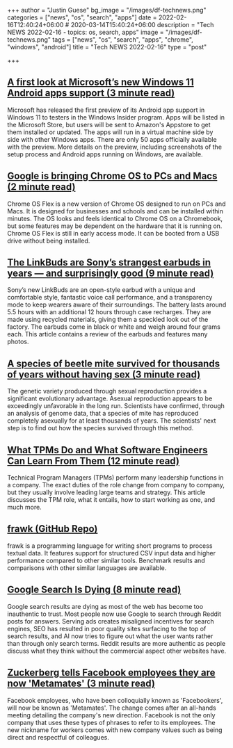 +++
author = "Justin Guese"
bg_image = "/images/df-technews.png"
categories = ["news", "os", "search", "apps"]
date = 2022-02-16T12:40:24+06:00 # 2020-03-14T15:40:24+06:00
description = "Tech NEWS 2022-02-16 - topics: os, search, apps"
image = "/images/df-technews.png"
tags = ["news", "os", "search", "apps", "chrome", "windows", "android"]
title = "Tech NEWS 2022-02-16"
type = "post"

+++

## [A first look at Microsoft’s new Windows 11 Android apps support (3 minute read)](https://www.theverge.com/22737102/microsoft-windows-11-android-apps-support-feature-hands-on)

Microsoft has released the first preview of its Android app support in Windows 11 to testers in the Windows Insider program. Apps will be listed in the Microsoft Store, but users will be sent to Amazon's Appstore to get them installed or updated. The apps will run in a virtual machine side by side with other Windows apps. There are only 50 apps officially available with the preview. More details on the preview, including screenshots of the setup process and Android apps running on Windows, are available.

## [Google is bringing Chrome OS to PCs and Macs (2 minute read)](https://www.theverge.com/2022/2/15/22934810/google-chrome-os-chromebooks-flex-operating-system-enterprise-schools)

Chrome OS Flex is a new version of Chrome OS designed to run on PCs and Macs. It is designed for businesses and schools and can be installed within minutes. The OS looks and feels identical to Chrome OS on a Chromebook, but some features may be dependent on the hardware that it is running on. Chrome OS Flex is still in early access mode. It can be booted from a USB drive without being installed.

## [The LinkBuds are Sony’s strangest earbuds in years — and surprisingly good (9 minute read)](https://www.theverge.com/22933521/sony-linkbuds-earbuds-review-features-specs)

Sony’s new LinkBuds are an open-style earbud with a unique and comfortable style, fantastic voice call performance, and a transparency mode to keep wearers aware of their surroundings. The battery lasts around 5.5 hours with an additional 12 hours through case recharges. They are made using recycled materials, giving them a speckled look out of the factory. The earbuds come in black or white and weigh around four grams each. This article contains a review of the earbuds and features many photos.

## [A species of beetle mite survived for thousands of years without having sex (3 minute read)](https://interestingengineering.com/asexual-species-beetle-mite)

The genetic variety produced through sexual reproduction provides a significant evolutionary advantage. Asexual reproduction appears to be exceedingly unfavorable in the long run. Scientists have confirmed, through an analysis of genome data, that a species of mite has reproduced completely asexually for at least thousands of years. The scientists' next step is to find out how the species survived through this method.

## [What TPMs Do and What Software Engineers Can Learn From Them (12 minute read)](https://newsletter.pragmaticengineer.com/p/what-tpms-do)

Technical Program Managers (TPMs) perform many leadership functions in a company. The exact duties of the role change from company to company, but they usually involve leading large teams and strategy. This article discusses the TPM role, what it entails, how to start working as one, and much more.

## [frawk (GitHub Repo)](https://github.com/ezrosent/frawk)

frawk is a programming language for writing short programs to process textual data. It features support for structured CSV input data and higher performance compared to other similar tools. Benchmark results and comparisons with other similar languages are available.

## [Google Search Is Dying (8 minute read)](https://dkb.io/post/google-search-is-dying)

Google search results are dying as most of the web has become too inauthentic to trust. Most people now use Google to search through Reddit posts for answers. Serving ads creates misaligned incentives for search engines, SEO has resulted in poor quality sites surfacing to the top of search results, and AI now tries to figure out what the user wants rather than through only search terms. Reddit results are more authentic as people discuss what they think without the commercial aspect other websites have.

## [Zuckerberg tells Facebook employees they are now 'Metamates' (3 minute read)](https://www.marketwatch.com/story/zuckerberg-tells-facebook-employees-they-are-now-metamates-11644959008)

Facebook employees, who have been colloquially known as 'Facebookers', will now be known as 'Metamates'. The change comes after an all-hands meeting detailing the company's new direction. Facebook is not the only company that uses these types of phrases to refer to its employees. The new nickname for workers comes with new company values such as being direct and respectful of colleagues.

